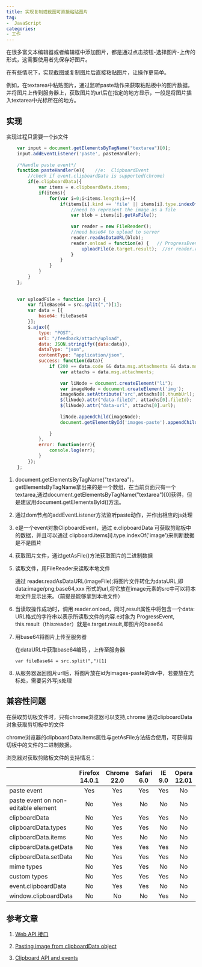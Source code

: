 ```yaml
---
title: 实现复制或截图可直接粘贴图片
tag:
-  JavaScript
categories:
- 工作
---
```

在很多富文本编辑器或者编辑框中添加图片，都是通过点击按钮-选择图片-上传的形式，这需要使用者先保存好图片。

在有些情况下，实现截图或复制图片后直接粘贴图片，让操作更简单。


例如，在textarea中粘贴图片，通过监听paste动作来获取粘贴板中的图片数据，并将图片上传到服务器上，获取图片的url后在指定的地方显示，一般是将图片插入textarea中光标所在的地方。
<!-- more -->
 
## 实现
实现过程只需要一个js文件

```javascript
	var input = document.getElementsByTagName("textarea")[0];
	input.addEventListener('paste', pasteHandler);
	
	/*Handle paste event*/
	function pasteHandler(e){    //e:  ClipboardEvent
	    //check if event.clipboardData is supported(chrome)
	    if(e.clipboardData){
	        var items = e.clipboardData.items;
	        if(items){
	            for(var i=0;i<items.length;i++){
	                if(items[i].kind == 'file' || items[i].type.indexOf('image') > -1){
	                    //need to represent the image as a file
	                    var blob = items[i].getAsFile();
	
	                    var reader = new FileReader();
	                    //need base64 to upload to server
	                    reader.readAsDataURL(blob);
	                    reader.onload = function(e) {   // ProgressEvent
	                        uploadFile(e.target.result);  //or reader.result
	                    }
	                }
	            }
	        }
	    }
	};
	
	
	var uploadFile = function (src) {
	    var fileBase64 = src.split(",")[1];
	    var data = [{
	        base64: fileBase64
	    }];
	    $.ajax({
	        type: "POST",
	        url: "/feedback/attach/upload",
	        data: JSON.stringify({data:data}),
	        dataType: "json",
	        contentType: "application/json",
	        success: function(data){
	            if (200 == data.code && data.msg.attachments && data.msg.attachments.length) {
	                var attachs = data.msg.attachments;
	
	                var liNode = document.createElement("li");
	                var imageNode = document.createElement('img');
	                imageNode.setAttribute('src',attachs[0].thumbUrl);
	                $(liNode).attr("data-fileId", attachs[0].fileId);
	                $(liNode).attr("data-url", attachs[0].url);
	
	                liNode.appendChild(imageNode);
	                document.getElementById('images-paste').appendChild(liNode);
	
	            }
	        },
	        error: function(err){
	            console.log(err);
	        }
	    });
	};
```
 

1.   document.getElementsByTagName("textarea")， getElementsByTagName拿出来的是一个数组，在当前页面只有一个textarea,通过document.getElementsByTagName("textarea")[0]获得，但是建议用document.getElementsById()方法。

2.   通过dom节点的addEventListener方法监听paste动作，并作出相应的js处理

3.   e是一个event对象ClipboardEvent，通过 e.clipboardData 可获取剪贴板中的数据，并且可以通过 clipboard.items[i].type.indexOf('image')来判断数据是不是图片

4.   获取图片文件，通过getAsFile()方法获取图片的二进制数据

5.   读取文件，用FileReader来读取本地文件

      通过 reader.readAsDataURL(imageFile);将图片文件转化为dataURL,即  data:image/png;base64,xxx  形式的url,将它放在image元素的src中可以将本地文件显示出来。（前提是能够拿到本地文件）


 6.  当读取操作成功时，调用 reader.onload，同时,result属性中将包含一个data: URL格式的字符串以表示所读取文件的内容.e对象为 ProgressEvent, this.result（this:reader）就是e.target.result,即图片的base64

 
7.  用base64将图片上传至服务器

     在dataURL中获取base64编码  ，上传至服务器

        var fileBase64 = src.split(",")[1]


8.  从服务器返回图片url后，将图片放在id为images-paste的div中，若要放在光标处，需要另外写js处理


## 兼容性问题
在获取剪切板文件时，只有chrome浏览器可以支持,chrome 通过clipboardData对象获取剪切板中的文件

chrome浏览器的clipboardData.items属性与getAsFile方法结合使用，可获得剪切板中的文件的二进制数据。

浏览器对获取剪贴板文件的支持情况：

|| Firefox 14.0.1	       | Chrome 22.0          |Safari 6.0|IE 9.0|Opera 12.01
| ------------- |:-------------:| :-----:|:-----:|:-----:|:-----:|
| paste event      | Yes | Yes|Yes|Yes|No
| paste event on non-editable element      | No | Yes|No|No|No
| clipboardData | No | Yes|Yes|Yes|No
| clipboardData.types	|No	|Yes|	Yes|	No	|No
|clipboardData.items	|No	|Yes	|No	|No	|No
|clipboardData.getData	|No	|Yes	|Yes	|Yes|No
|clipboardData.setData	|No	|Yes	|Yes	|Yes|No
|mime types	|No	|Yes	|Yes	|No	|No
|custom types	|No	|Yes	|Yes	|Yes	|No
|event.clipboardData	|No	|Yes	|Yes	|No	|No
|window.clipboardData	|No	|No	|No	|Yes	|No
 

## 参考文章

1.  [Web API 接口](https://developer.mozilla.org/zh-CN/docs/Web/API )    

2.  [Pasting image from clipboardData object](http://codebits.glennjones.net/copypaste/pasteimagedata.htm)      

3.  [Clipboard API and events](https://w3c.github.io/clipboard-apis/ )        